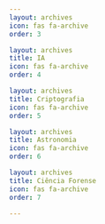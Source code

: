 ```yaml
---
layout: archives
icon: fas fa-archive
order: 3

layout: archives
title: IA
icon: fas fa-archive
order: 4

layout: archives
title: Criptografia
icon: fas fa-archive
order: 5

layout: archives
title: Astronomia
icon: fas fa-archive
order: 6

layout: archives
title: Ciência Forense
icon: fas fa-archive
order: 7

---
```

